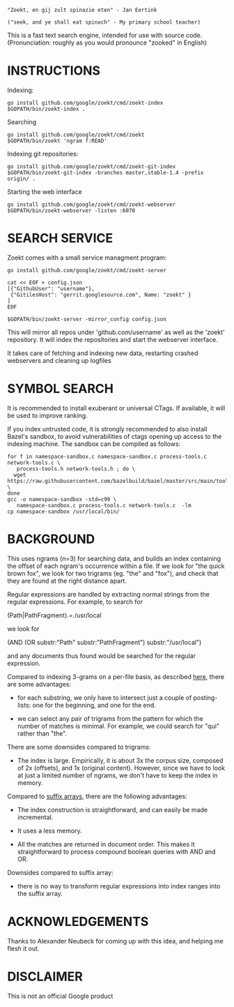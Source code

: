 
    "Zoekt, en gij zult spinazie eten" - Jan Eertink

    ("seek, and ye shall eat spinach" - My primary school teacher)

This is a fast text search engine, intended for use with source
code. (Pronunciation: roughly as you would pronounce "zooked" in English)

INSTRUCTIONS
============

Indexing:

    go install github.com/google/zoekt/cmd/zoekt-index
    $GOPATH/bin/zoekt-index .

Searching

    go install github.com/google/zoekt/cmd/zoekt
    $GOPATH/bin/zoekt 'ngram f:READ'

Indexing git repositories:

    go install github.com/google/zoekt/cmd/zoekt-git-index
    $GOPATH/bin/zoekt-git-index -branches master,stable-1.4 -prefix origin/ .

Starting the web interface

    go install github.com/google/zoekt/cmd/zoekt-webserver
    $GOPATH/bin/zoekt-webserver -listen :6070


SEARCH SERVICE
==============

Zoekt comes with a small service managment program:

    go install github.com/google/zoekt/cmd/zoekt-server

    cat << EOF > config.json
    [{"GithubUser": "username"},
     {"GitilesHost": "gerrit.googlesource.com", Name: "zoekt" }
    ]
    EOF

    $GOPATH/bin/zoekt-server -mirror_config config.json

This will mirror all repos under 'github.com/username' as well as the
'zoekt' repository. It will index the repositories and start the webserver interface.

It takes care of fetching and indexing new data, restarting crashed
webservers and cleaning up logfiles


SYMBOL SEARCH
=============

It is recommended to install exuberant or universal CTags. If
available, it will be used to improve ranking.

If you index untrusted code, it is strongly recommended to also
install Bazel's sandbox, to avoid vulnerabilities of ctags opening up
access to the indexing machine. The sandbox can be compiled as follows:

    for f in namespace-sandbox.c namespace-sandbox.c process-tools.c network-tools.c \
       process-tools.h network-tools.h ; do \
      wget https://raw.githubusercontent.com/bazelbuild/bazel/master/src/main/tools/$f \
    done
    gcc -o namespace-sandbox -std=c99 \
       namespace-sandbox.c process-tools.c network-tools.c  -lm
    cp namespace-sandbox /usr/local/bin/


BACKGROUND
==========

This uses ngrams (n=3) for searching data, and builds an index containing the
offset of each ngram's occurrence within a file.  If we look for "the quick
brown fox", we look for two trigrams (eg. "the" and "fox"), and check that they
are found at the right distance apart.

Regular expressions are handled by extracting normal strings from the regular
expressions. For example, to search for

  (Path|PathFragment).*=.*/usr/local

we look for

  (AND (OR substr:"Path" substr:"PathFragment") substr:"/usr/local")

and any documents thus found would be searched for the regular
expression.

Compared to indexing 3-grams on a per-file basis, as described
[here](https://swtch.com/~rsc/regexp/regexp4.html), there are some advantages:

* for each substring, we only have to intersect just a couple of posting-lists:
  one for the beginning, and one for the end.

* we can select any pair of trigrams from the pattern for which the
  number of matches is minimal. For example, we could search for "qui"
  rather than "the".

There are some downsides compared to trigrams:

* The index is large. Empirically, it is about 3x the corpus size, composed of
  2x (offsets), and 1x (original content). However, since we have to look at
  just a limited number of ngrams, we don't have to keep the index in memory.

Compared to [suffix
arrays](https://blog.nelhage.com/2015/02/regular-expression-search-with-suffix-arrays/),
there are the following advantages:

* The index construction is straightforward, and can easily be made
  incremental.

* It uses a less memory.

* All the matches are returned in document order. This makes it
  straightforward to process compound boolean queries with AND and OR.

Downsides compared to suffix array:

* there is no way to transform regular expressions into index ranges into
  the suffix array.



ACKNOWLEDGEMENTS
================

Thanks to Alexander Neubeck for coming up with this idea, and helping me flesh
it out.


DISCLAIMER
==========

This is not an official Google product
